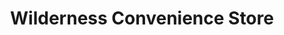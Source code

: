 ---
title: "Wilderness Convenience Store"
url: /lake-city/wilderness-convenience-store/
shop: convenience
---